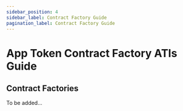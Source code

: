 ```yaml
---
sidebar_position: 4
sidebar_label: Contract Factory Guide
pagination_label: Contract Factory Guide
---
```

# App Token Contract Factory ATIs Guide

## Contract Factories

To be added...
